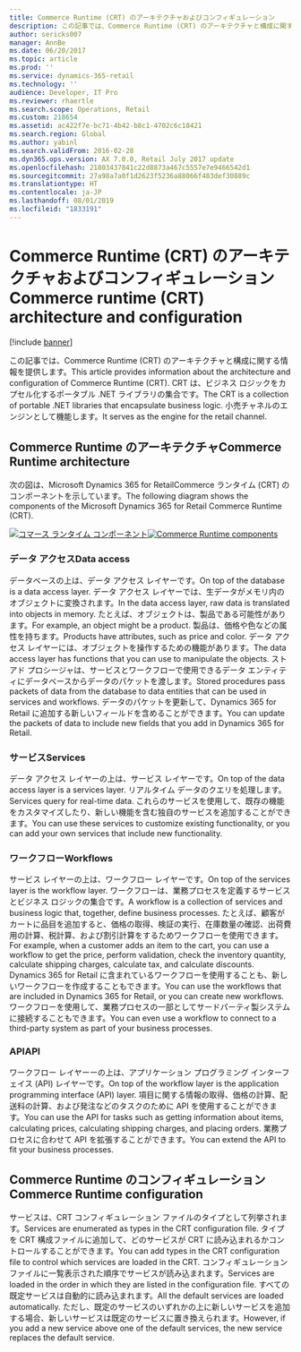 ```yaml
---
title: Commerce Runtime (CRT) のアーキテクチャおよびコンフィギュレーション
description: この記事では、Commerce Runtime (CRT) のアーキテクチャと構成に関する情報を提供します。 CRT は、ビジネス ロジックをカプセル化するポータブル .NET ライブラリの集合です。 小売チャネルのエンジンとして機能します。
author: sericks007
manager: AnnBe
ms.date: 06/20/2017
ms.topic: article
ms.prod: ''
ms.service: dynamics-365-retail
ms.technology: ''
audience: Developer, IT Pro
ms.reviewer: rhaertle
ms.search.scope: Operations, Retail
ms.custom: 218654
ms.assetid: ac422f7e-bc71-4b42-b8c1-4702c6c18421
ms.search.region: Global
ms.author: yabinl
ms.search.validFrom: 2016-02-28
ms.dyn365.ops.version: AX 7.0.0, Retail July 2017 update
ms.openlocfilehash: 21803437841c22d8873a467c5557e7e9466542d1
ms.sourcegitcommit: 27a98a7a0f1d2623f5236a88066f483def30889c
ms.translationtype: HT
ms.contentlocale: ja-JP
ms.lasthandoff: 08/01/2019
ms.locfileid: "1833191"
---
```

# <a name="commerce-runtime-crt-architecture-and-configuration"></a><span data-ttu-id="685a9-105">Commerce Runtime (CRT) のアーキテクチャおよびコンフィギュレーション</span><span class="sxs-lookup"><span data-stu-id="685a9-105">Commerce runtime (CRT) architecture and configuration</span></span>

[!include [banner](../includes/banner.md)]

<span data-ttu-id="685a9-106">この記事では、Commerce Runtime (CRT) のアーキテクチャと構成に関する情報を提供します。</span><span class="sxs-lookup"><span data-stu-id="685a9-106">This article provides information about the architecture and configuration of Commerce Runtime (CRT).</span></span> <span data-ttu-id="685a9-107">CRT は、ビジネス ロジックをカプセル化するポータブル .NET ライブラリの集合です。</span><span class="sxs-lookup"><span data-stu-id="685a9-107">The CRT is a collection of portable .NET libraries that encapsulate business logic.</span></span> <span data-ttu-id="685a9-108">小売チャネルのエンジンとして機能します。</span><span class="sxs-lookup"><span data-stu-id="685a9-108">It serves as the engine for the retail channel.</span></span> 

<a name="commerce-runtime-architecture"></a><span data-ttu-id="685a9-109">Commerce Runtime のアーキテクチャ</span><span class="sxs-lookup"><span data-stu-id="685a9-109">Commerce Runtime architecture</span></span>
-----------------------------

<span data-ttu-id="685a9-110">次の図は、Microsoft Dynamics 365 for RetailCommerce ランタイム (CRT) のコンポーネントを示しています。</span><span class="sxs-lookup"><span data-stu-id="685a9-110">The following diagram shows the components of the Microsoft Dynamics 365 for Retail Commerce Runtime (CRT).</span></span> 

<span data-ttu-id="685a9-111">[![コマース ランタイム コンポーネント](./media/crt-architecture-1024x793.jpg)](./media/crt-architecture.jpg)</span><span class="sxs-lookup"><span data-stu-id="685a9-111">[![Commerce Runtime components](./media/crt-architecture-1024x793.jpg)](./media/crt-architecture.jpg)</span></span>

### <a name="data-access"></a><span data-ttu-id="685a9-112">データ アクセス</span><span class="sxs-lookup"><span data-stu-id="685a9-112">Data access</span></span>

<span data-ttu-id="685a9-113">データベースの上は、データ アクセス レイヤーです。</span><span class="sxs-lookup"><span data-stu-id="685a9-113">On top of the database is a data access layer.</span></span> <span data-ttu-id="685a9-114">データ アクセス レイヤーでは、生データがメモリ内のオブジェクトに変換されます。</span><span class="sxs-lookup"><span data-stu-id="685a9-114">In the data access layer, raw data is translated into objects in memory.</span></span> <span data-ttu-id="685a9-115">たとえば、オブジェクトは、製品である可能性があります。</span><span class="sxs-lookup"><span data-stu-id="685a9-115">For example, an object might be a product.</span></span> <span data-ttu-id="685a9-116">製品は、価格や色などの属性を持ちます。</span><span class="sxs-lookup"><span data-stu-id="685a9-116">Products have attributes, such as price and color.</span></span> <span data-ttu-id="685a9-117">データ アクセス レイヤーには、オブジェクトを操作するための機能があります。</span><span class="sxs-lookup"><span data-stu-id="685a9-117">The data access layer has functions that you can use to manipulate the objects.</span></span> <span data-ttu-id="685a9-118">ストアド プロシージャは、サービスとワークフローで使用できるデータ エンティティにデータベースからデータのパケットを渡します。</span><span class="sxs-lookup"><span data-stu-id="685a9-118">Stored procedures pass packets of data from the database to data entities that can be used in services and workflows.</span></span> <span data-ttu-id="685a9-119">データのパケットを更新して、Dynamics 365 for Retail に追加する新しいフィールドを含めることができます。</span><span class="sxs-lookup"><span data-stu-id="685a9-119">You can update the packets of data to include new fields that you add in Dynamics 365 for Retail.</span></span>

### <a name="services"></a><span data-ttu-id="685a9-120">サービス</span><span class="sxs-lookup"><span data-stu-id="685a9-120">Services</span></span>

<span data-ttu-id="685a9-121">データ アクセス レイヤーの上は、サービス レイヤーです。</span><span class="sxs-lookup"><span data-stu-id="685a9-121">On top of the data access layer is a services layer.</span></span> <span data-ttu-id="685a9-122">リアルタイム データのクエリを処理します。</span><span class="sxs-lookup"><span data-stu-id="685a9-122">Services query for real-time data.</span></span> <span data-ttu-id="685a9-123">これらのサービスを使用して、既存の機能をカスタマイズしたり、新しい機能を含む独自のサービスを追加することができます。</span><span class="sxs-lookup"><span data-stu-id="685a9-123">You can use these services to customize existing functionality, or you can add your own services that include new functionality.</span></span>

### <a name="workflows"></a><span data-ttu-id="685a9-124">ワークフロー</span><span class="sxs-lookup"><span data-stu-id="685a9-124">Workflows</span></span>

<span data-ttu-id="685a9-125">サービス レイヤーの上は、ワークフロー レイヤーです。</span><span class="sxs-lookup"><span data-stu-id="685a9-125">On top of the services layer is the workflow layer.</span></span> <span data-ttu-id="685a9-126">ワークフローは、業務プロセスを定義するサービスとビジネス ロジックの集合です。</span><span class="sxs-lookup"><span data-stu-id="685a9-126">A workflow is a collection of services and business logic that, together, define business processes.</span></span> <span data-ttu-id="685a9-127">たとえば、顧客がカートに品目を追加すると、価格の取得、検証の実行、在庫数量の確認、出荷費用の計算、税計算、および割引計算をするためワークフローを使用できます。</span><span class="sxs-lookup"><span data-stu-id="685a9-127">For example, when a customer adds an item to the cart, you can use a workflow to get the price, perform validation, check the inventory quantity, calculate shipping charges, calculate tax, and calculate discounts.</span></span> <span data-ttu-id="685a9-128">Dynamics 365 for Retail に含まれているワークフローを使用することも、新しいワークフローを作成することもできます。</span><span class="sxs-lookup"><span data-stu-id="685a9-128">You can use the workflows that are included in Dynamics 365 for Retail, or you can create new workflows.</span></span> <span data-ttu-id="685a9-129">ワークフローを使用して、業務プロセスの一部としてサードパーティ製システムに接続することもできます。</span><span class="sxs-lookup"><span data-stu-id="685a9-129">You can even use a workflow to connect to a third-party system as part of your business processes.</span></span>

### <a name="api"></a><span data-ttu-id="685a9-130">API</span><span class="sxs-lookup"><span data-stu-id="685a9-130">API</span></span>

<span data-ttu-id="685a9-131">ワークフロー レイヤーーの上は、アプリケーション プログラミング インターフェイス (API) レイヤーです。</span><span class="sxs-lookup"><span data-stu-id="685a9-131">On top of the workflow layer is the application programming interface (API) layer.</span></span> <span data-ttu-id="685a9-132">項目に関する情報の取得、価格の計算、配送料の計算、および発注などのタスクのために API を使用することができます。</span><span class="sxs-lookup"><span data-stu-id="685a9-132">You can use the API for tasks such as getting information about items, calculating prices, calculating shipping charges, and placing orders.</span></span> <span data-ttu-id="685a9-133">業務プロセスに合わせて API を拡張することができます。</span><span class="sxs-lookup"><span data-stu-id="685a9-133">You can extend the API to fit your business processes.</span></span>

## <a name="commerce-runtime-configuration"></a><span data-ttu-id="685a9-134">Commerce Runtime のコンフィギュレーション</span><span class="sxs-lookup"><span data-stu-id="685a9-134">Commerce Runtime configuration</span></span>
<span data-ttu-id="685a9-135">サービスは、CRT コンフィギュレーション ファイルのタイプとして列挙されます。</span><span class="sxs-lookup"><span data-stu-id="685a9-135">Services are enumerated as types in the CRT configuration file.</span></span> <span data-ttu-id="685a9-136">タイプを CRT 構成ファイルに追加して、どのサービスが CRT に読み込まれるかコントロールすることができます。</span><span class="sxs-lookup"><span data-stu-id="685a9-136">You can add types in the CRT configuration file to control which services are loaded in the CRT.</span></span> <span data-ttu-id="685a9-137">コンフィギュレーション ファイルに一覧表示された順序でサービスが読み込まれます。</span><span class="sxs-lookup"><span data-stu-id="685a9-137">Services are loaded in the order in which they are listed in the configuration file.</span></span> <span data-ttu-id="685a9-138">すべての既定サービスは自動的に読み込まれます。</span><span class="sxs-lookup"><span data-stu-id="685a9-138">All the default services are loaded automatically.</span></span> <span data-ttu-id="685a9-139">ただし、既定のサービスのいずれかの上に新しいサービスを追加する場合、新しいサービスは既定のサービスに置き換えられます。</span><span class="sxs-lookup"><span data-stu-id="685a9-139">However, if you add a new service above one of the default services, the new service replaces the default service.</span></span>



